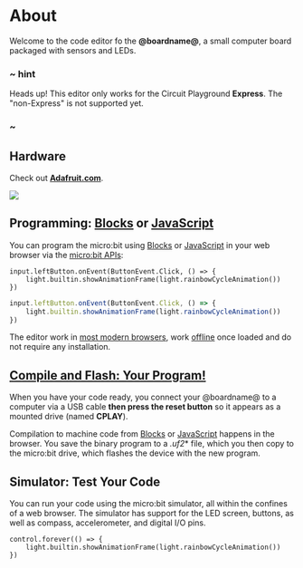 # About

Welcome to the code editor fo the **@boardname@**, a small computer board packaged with sensors and LEDs.

### ~ hint

Heads up! This editor only works for the Circuit Playground **Express**. The "non-Express" is not supported yet.

### ~

## Hardware

Check out **[Adafruit.com](https://adafruit.com/circuitplaygroundpxt)**.

![](/static/cp/CPlayExpressDiagram.jpg)

## Programming: [Blocks](/blocks) or [JavaScript](/javascript)

You can program the micro:bit using [Blocks](/blocks) or [JavaScript](/javascript) in your web browser via the [micro:bit APIs](/reference):

```block
input.leftButton.onEvent(ButtonEvent.Click, () => {
    light.builtin.showAnimationFrame(light.rainbowCycleAnimation())
})
```
```typescript
input.leftButton.onEvent(ButtonEvent.Click, () => {
    light.builtin.showAnimationFrame(light.rainbowCycleAnimation())
})
```

The editor work in [most modern browsers](/browsers), work [offline](/offline) once loaded and do not require any installation. 

## [Compile and Flash: Your Program!](/device/usb)

When you have your code ready, you connect your @boardname@ to a computer via a USB cable 
**then press the reset button** so it appears as a mounted drive (named **CPLAY**). 

Compilation to machine code from [Blocks](/blocks) or [JavaScript](/javascript) happens in the browser. You save the binary 
program to a *.uf2** file, which you then copy to the micro:bit drive, which flashes the device with the new program.

## Simulator: Test Your Code

You can run your code using the micro:bit simulator, all within the confines of a web browser. 
The simulator has support for the LED screen, buttons, as well as compass, accelerometer, and digital I/O pins.

```sim
control.forever(() => {
    light.builtin.showAnimationFrame(light.rainbowCycleAnimation())
})
```

